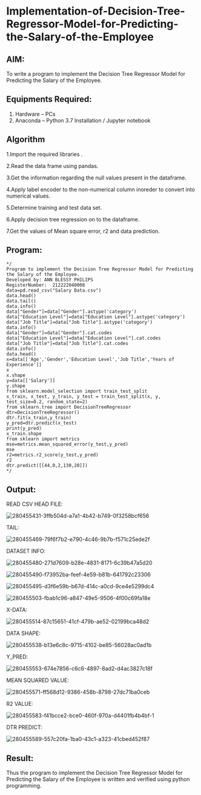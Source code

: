 # Implementation-of-Decision-Tree-Regressor-Model-for-Predicting-the-Salary-of-the-Employee

## AIM:
To write a program to implement the Decision Tree Regressor Model for Predicting the Salary of the Employee.

## Equipments Required:
1. Hardware – PCs
2. Anaconda – Python 3.7 Installation / Jupyter notebook

## Algorithm
1.Import the required libraries .

2.Read the data frame using pandas.

3.Get the information regarding the null values present in the dataframe.

4.Apply label encoder to the non-numerical column inoreder to convert into numerical values.

5.Determine training and test data set.

6.Apply decision tree regression on to the dataframe.

7.Get the values of Mean square error, r2 and data prediction.

## Program:
```
*/
Program to implement the Decision Tree Regressor Model for Predicting the Salary of the Employee.
Developed by: ANN BLESSY PHILIPS
RegisterNumber:  212222040008
data=pd.read_csv("Salary Data.csv")
data.head()
data.tail()
data.info()
data["Gender"]=data["Gender"].astype('category')
data["Education Level"]=data["Education Level"].astype('category')
data["Job Title"]=data["Job Title"].astype('category')
data.info()
data["Gender"]=data["Gender"].cat.codes
data["Education Level"]=data["Education Level"].cat.codes
data["Job Title"]=data["Job Title"].cat.codes
data.info()
data.head()
x=data[['Age','Gender','Education Level','Job Title','Years of Experience']]
x
x.shape
y=data[['Salary']]
y.shape
from sklearn.model_selection import train_test_split
x_train, x_test, y_train, y_test = train_test_split(x, y, test_size=0.2, random_state=2)
from sklearn.tree import DecisionTreeRegressor
dtr=DecisionTreeRegressor()
dtr.fit(x_train,y_train)
y_pred=dtr.predict(x_test)
print(y_pred)
x_train.shape
from sklearn import metrics
mse=metrics.mean_squared_error(y_test,y_pred)
mse
r2=metrics.r2_score(y_test,y_pred)
r2
dtr.predict([[44,0,2,130,20]])
*/
```
## Output:

READ CSV HEAD FILE:

![280455431-3ffb504d-a7a1-4b42-b749-0f3258bcf656](https://github.com/VELANDHANANJAYAN/Implementation-of-Decision-Tree-Regressor-Model-for-Predicting-the-Salary-of-the-Employee/assets/119405038/6e6326ed-a1ef-4cce-8e6c-a5aa8619bd1a)

TAIL:

![280455469-79f6f7b2-e790-4c46-9b7b-f571c25ede2f](https://github.com/VELANDHANANJAYAN/Implementation-of-Decision-Tree-Regressor-Model-for-Predicting-the-Salary-of-the-Employee/assets/119405038/21a70f7b-8314-407f-8186-5512bb68b223)

DATASET INFO:

![280455480-271d7609-b28e-4831-8171-6c39b47a5d20](https://github.com/VELANDHANANJAYAN/Implementation-of-Decision-Tree-Regressor-Model-for-Predicting-the-Salary-of-the-Employee/assets/119405038/64f3119e-85a6-4d56-b561-b1c19627c96c)

![280455490-f73952ba-feef-4e59-b81b-641792c23306](https://github.com/VELANDHANANJAYAN/Implementation-of-Decision-Tree-Regressor-Model-for-Predicting-the-Salary-of-the-Employee/assets/119405038/99d45631-6483-4783-a049-ec03a933fe88)

![280455495-d3f6e59b-b67d-414c-a0cd-9ce4e5299dc4](https://github.com/VELANDHANANJAYAN/Implementation-of-Decision-Tree-Regressor-Model-for-Predicting-the-Salary-of-the-Employee/assets/119405038/36b7b32d-5539-4f74-991c-79a79f15fc6a)

![280455503-fbab1c96-a847-49e5-9506-4f00c69fa18e](https://github.com/VELANDHANANJAYAN/Implementation-of-Decision-Tree-Regressor-Model-for-Predicting-the-Salary-of-the-Employee/assets/119405038/16a0f0a0-3671-45a2-803c-b194c3360a1a)

X-DATA:

![280455514-87c15651-41cf-479b-ae52-02199bca48d2](https://github.com/VELANDHANANJAYAN/Implementation-of-Decision-Tree-Regressor-Model-for-Predicting-the-Salary-of-the-Employee/assets/119405038/b4541c9b-8ce8-43ce-9a70-b6d594ed03dd)

DATA SHAPE:

![280455538-b13e6c8c-9715-4102-be85-56028ac0ad1b](https://github.com/VELANDHANANJAYAN/Implementation-of-Decision-Tree-Regressor-Model-for-Predicting-the-Salary-of-the-Employee/assets/119405038/848381e3-0e6c-41e8-9205-cca9e0ee3340)

Y_PRED:

![280455553-674e7856-c6c6-4897-8ad2-d4ac3827c18f](https://github.com/VELANDHANANJAYAN/Implementation-of-Decision-Tree-Regressor-Model-for-Predicting-the-Salary-of-the-Employee/assets/119405038/e20b2501-4c9d-417e-be2c-471c3e844028)

MEAN SQUARED VALUE:

![280455571-ff568d12-9386-458b-8798-27dc71ba0ceb](https://github.com/VELANDHANANJAYAN/Implementation-of-Decision-Tree-Regressor-Model-for-Predicting-the-Salary-of-the-Employee/assets/119405038/894df431-91bd-431b-be19-11abb6e76da9)

R2 VALUE:

![280455583-f41bcce2-bce0-460f-970a-d4401fb4b4bf-1](https://github.com/VELANDHANANJAYAN/Implementation-of-Decision-Tree-Regressor-Model-for-Predicting-the-Salary-of-the-Employee/assets/119405038/a636f23c-9fe3-4621-b187-e8db568e647f)

DTR PREDICT:

![280455589-557c20fa-1ba0-43c1-a323-41cbed452f87](https://github.com/VELANDHANANJAYAN/Implementation-of-Decision-Tree-Regressor-Model-for-Predicting-the-Salary-of-the-Employee/assets/119405038/8c4b719c-7c0c-465b-a381-d75188f42444)


## Result:
Thus the program to implement the Decision Tree Regressor Model for Predicting the Salary of the Employee is written and verified using python programming.
